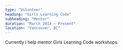 ```yaml
---
type: "Volunteer"
heading: "Girls Learning Code"
subheading: "Mentor"
duration: "March 2014 – Present"
location: "Vancouver, BC"
---
```


Currently I help mentor Girls Learning Code workshops.